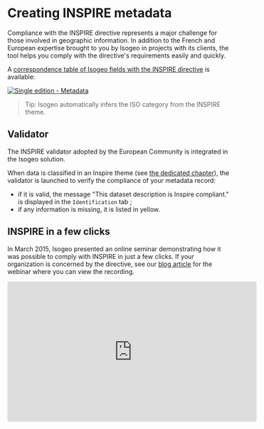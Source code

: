 # Creating INSPIRE metadata

Compliance with the INSPIRE directive represents a major challenge for those involved in geographic information. In addition to the French and European expertise brought to you by Isogeo in projects with its clients, the tool helps you comply with the directive's requirements easily and quickly.

A [correspondence table of Isogeo fields with the INSPIRE directive](https://docs.google.com/spreadsheet/ccc?key=0AgqcgCYNe0TfdGI3M1l2WEZaNExxYnpkb29YRzNNY3c&usp=sharing) is available:

[![Single edition - Metadata](/en/images/annex_Tableau_IsogeoINSPIRE "Single edition - Metadata tab")](https://docs.google.com/spreadsheet/ccc?key=0AgqcgCYNe0TfdGI3M1l2WEZaNExxYnpkb29YRzNNY3c&usp=sharing)

> Tip: Isogeo automatically infers the ISO category from the INSPIRE theme.

## Validator

The INSPIRE validator adopted by the European Community is integrated in the Isogeo solution.

When data is classified in an Inspire theme (see [the dedicated chapter](/en/features/documentation/md_classify.html#Tagging)), the validator is launched to verify the compliance of your metadata record:
* if it is valid, the message "This dataset description is Inspire compliant." is displayed in the `Identification` tab ;
* if any information is missing, it is listed in yellow.

## INSPIRE in a few clicks

In March 2015, Isogeo presented an online seminar demonstrating how it was possible to comply with INSPIRE in just a few clicks. If your organization is concerned by the directive, see our [blog article](http://blog.isogeo.com/inspire-cartonne-au-webinaire-isogeo) for the webinar where you can view the recording.

<iframe width="560" height="315" src="https://www.youtube.com/embed/D6BADFOllkU" frameborder="0" allowfullscreen></iframe>
